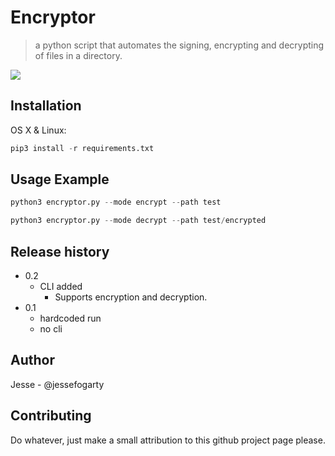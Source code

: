 # Encryptor

> a python script that automates the signing, encrypting and decrypting of files in a directory.

![](https://img.shields.io/pypi/pyversions/3.svg?style=flat-square)



## Installation

OS X & Linux:

```python
pip3 install -r requirements.txt
```


## Usage Example

```python
python3 encryptor.py --mode encrypt --path test

python3 encryptor.py --mode decrypt --path test/encrypted
```




## Release history

* 0.2
  * CLI added
    * Supports encryption and decryption.
* 0.1
  * hardcoded run
  * no cli



## Author

Jesse - @jessefogarty

## Contributing

Do whatever, just make a small attribution to this github project page please.
